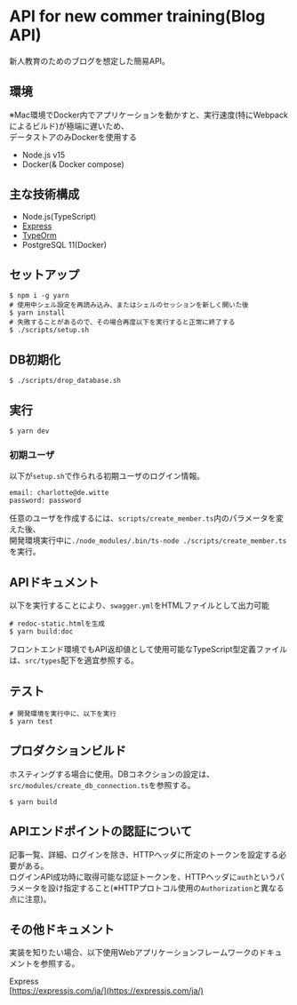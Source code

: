 # API for new commer training(Blog API)
新人教育のためのブログを想定した簡易API。

## 環境
※Mac環境でDocker内でアプリケーションを動かすと、実行速度(特にWebpackによるビルド)が極端に遅いため、  
データストアのみDockerを使用する
- Node.js v15
- Docker(& Docker compose)

## 主な技術構成
- Node.js(TypeScript)
- [Express](https://expressjs.com/ja/)
- [TypeOrm](https://typeorm.io/#/)
- PostgreSQL 11(Docker)

## セットアップ
```
$ npm i -g yarn
# 使用中シェル設定を再読み込み、またはシェルのセッションを新しく開いた後
$ yarn install
# 失敗することがあるので、その場合再度以下を実行すると正常に終了する
$ ./scripts/setup.sh
```

## DB初期化
```
$ ./scripts/drop_database.sh
```

## 実行
```
$ yarn dev
```

### 初期ユーザ
以下が`setup.sh`で作られる初期ユーザのログイン情報。
```
email: charlotte@de.witte
password: password
```
任意のユーザを作成するには、`scripts/create_member.ts`内のパラメータを変えた後、  
開発環境実行中に`./node_modules/.bin/ts-node ./scripts/create_member.ts`を実行。

## APIドキュメント
以下を実行することにより、`swagger.yml`をHTMLファイルとして出力可能

```
# redoc-static.htmlを生成
$ yarn build:doc
```
フロントエンド環境でもAPI返却値として使用可能なTypeScript型定義ファイルは、`src/types`配下を適宜参照する。

## テスト
```
# 開発環境を実行中に、以下を実行
$ yarn test
```

## プロダクションビルド
ホスティングする場合に使用。DBコネクションの設定は、`src/modules/create_db_connection.ts`を参照する。  
```
$ yarn build
```

## APIエンドポイントの認証について
記事一覧、詳細、ログインを除き、HTTPヘッダに所定のトークンを設定する必要がある。    
ログインAPI成功時に取得可能な認証トークンを、HTTPヘッダに`auth`というパラメータを設け指定すること(※HTTPプロトコル使用の`Authorization`と異なる点に注意)。  

## その他ドキュメント
実装を知りたい場合、以下使用Webアプリケーションフレームワークのドキュメントを参照する。

Express  
[https://expressjs.com/ja/](https://expressjs.com/ja/)